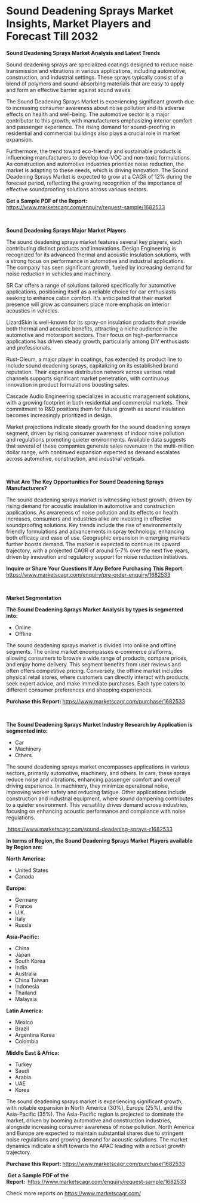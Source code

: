 <p><h1>Sound Deadening Sprays Market Insights, Market Players and Forecast Till 2032</h1></p><p><strong>Sound Deadening Sprays Market Analysis and Latest Trends</strong></p>
<p><p>Sound deadening sprays are specialized coatings designed to reduce noise transmission and vibrations in various applications, including automotive, construction, and industrial settings. These sprays typically consist of a blend of polymers and sound-absorbing materials that are easy to apply and form an effective barrier against sound waves. </p><p>The Sound Deadening Sprays Market is experiencing significant growth due to increasing consumer awareness about noise pollution and its adverse effects on health and well-being. The automotive sector is a major contributor to this growth, with manufacturers emphasizing interior comfort and passenger experience. The rising demand for sound-proofing in residential and commercial buildings also plays a crucial role in market expansion.</p><p>Furthermore, the trend toward eco-friendly and sustainable products is influencing manufacturers to develop low-VOC and non-toxic formulations. As construction and automotive industries prioritize noise reduction, the market is adapting to these needs, which is driving innovation. The Sound Deadening Sprays Market is expected to grow at a CAGR of 12% during the forecast period, reflecting the growing recognition of the importance of effective soundproofing solutions across various sectors.</p></p>
<p><strong>Get a Sample PDF of the Report:&nbsp;</strong> <a href="https://www.marketscagr.com/enquiry/request-sample/1682533?utm_campaign=3224&utm_medium=2&utm_source=Github&utm_content=ia&utm_term=26032025&utm_id=sound-deadening-sprays">https://www.marketscagr.com/enquiry/request-sample/1682533</a></p>
<p>&nbsp;</p>
<p><strong>Sound Deadening Sprays Major Market Players</strong></p>
<p><p>The sound deadening sprays market features several key players, each contributing distinct products and innovations. Design Engineering is recognized for its advanced thermal and acoustic insulation solutions, with a strong focus on performance in automotive and industrial applications. The company has seen significant growth, fueled by increasing demand for noise reduction in vehicles and machinery.</p><p>SR Car offers a range of solutions tailored specifically for automotive applications, positioning itself as a reliable choice for car enthusiasts seeking to enhance cabin comfort. It's anticipated that their market presence will grow as consumers place more emphasis on interior acoustics in vehicles.</p><p>LizardSkin is well-known for its spray-on insulation products that provide both thermal and acoustic benefits, attracting a niche audience in the automotive and motorsport sectors. Their focus on high-performance applications has driven steady growth, particularly among DIY enthusiasts and professionals.</p><p>Rust-Oleum, a major player in coatings, has extended its product line to include sound deadening sprays, capitalizing on its established brand reputation. Their expansive distribution network across various retail channels supports significant market penetration, with continuous innovation in product formulations boosting sales.</p><p>Cascade Audio Engineering specializes in acoustic management solutions, with a growing footprint in both residential and commercial markets. Their commitment to R&D positions them for future growth as sound insulation becomes increasingly prioritized in design.</p><p>Market projections indicate steady growth for the sound deadening sprays segment, driven by rising consumer awareness of indoor noise pollution and regulations promoting quieter environments. Available data suggests that several of these companies generate sales revenues in the multi-million dollar range, with continued expansion expected as demand escalates across automotive, construction, and industrial verticals.</p></p>
<p>&nbsp;</p>
<p><strong>What Are The Key Opportunities For Sound Deadening Sprays Manufacturers?</strong></p>
<p><p>The sound deadening sprays market is witnessing robust growth, driven by rising demand for acoustic insulation in automotive and construction applications. As awareness of noise pollution and its effects on health increases, consumers and industries alike are investing in effective soundproofing solutions. Key trends include the rise of environmentally friendly formulations and advancements in spray technology, enhancing both efficacy and ease of use. Geographic expansion in emerging markets further boosts demand. The market is expected to continue its upward trajectory, with a projected CAGR of around 5-7% over the next five years, driven by innovation and regulatory support for noise reduction initiatives.</p></p>
<p><strong>Inquire or Share Your Questions If Any Before Purchasing This Report:</strong> <a href="https://www.marketscagr.com/enquiry/pre-order-enquiry/1682533?utm_campaign=3224&utm_medium=2&utm_source=Github&utm_content=ia&utm_term=26032025&utm_id=sound-deadening-sprays">https://www.marketscagr.com/enquiry/pre-order-enquiry/1682533</a></p>
<p>&nbsp;</p>
<p><strong>Market Segmentation</strong></p>
<p><strong>The Sound Deadening Sprays Market Analysis by types is segmented into:</strong></p>
<p><ul><li>Online</li><li>Offline</li></ul></p>
<p><p>The sound deadening sprays market is divided into online and offline segments. The online market encompasses e-commerce platforms, allowing consumers to browse a wide range of products, compare prices, and enjoy home delivery. This segment benefits from user reviews and often offers competitive pricing. Conversely, the offline market includes physical retail stores, where customers can directly interact with products, seek expert advice, and make immediate purchases. Each type caters to different consumer preferences and shopping experiences.</p></p>
<p><strong>Purchase this Report:&nbsp;</strong><a href="https://www.marketscagr.com/purchase/1682533?utm_campaign=3224&utm_medium=2&utm_source=Github&utm_content=ia&utm_term=26032025&utm_id=sound-deadening-sprays">https://www.marketscagr.com/purchase/1682533</a></p>
<p>&nbsp;</p>
<p><strong>The Sound Deadening Sprays Market Industry Research by Application is segmented into:</strong></p>
<p><ul><li>Car</li><li>Machinery</li><li>Others</li></ul></p>
<p><p>The sound deadening sprays market encompasses applications in various sectors, primarily automotive, machinery, and others. In cars, these sprays reduce noise and vibrations, enhancing passenger comfort and overall driving experience. In machinery, they minimize operational noise, improving worker safety and reducing fatigue. Other applications include construction and industrial equipment, where sound dampening contributes to a quieter environment. This versatility drives demand across industries, focusing on enhancing acoustic performance and compliance with noise regulations.</p></p>
<p><a href="https://www.marketscagr.com/sound-deadening-sprays-r1682533?utm_campaign=3224&utm_medium=2&utm_source=Github&utm_content=ia&utm_term=26032025&utm_id=sound-deadening-sprays">&nbsp;https://www.marketscagr.com/sound-deadening-sprays-r1682533</a></p>
<p><strong>In terms of Region, the Sound Deadening Sprays Market Players available by Region are:</strong></p>
<p>
    <p> <strong> North America: </strong>
        <ul>
            <li>United States</li>
            <li>Canada</li>
        </ul>
        </p> 
    <p> <strong> Europe: </strong>
        <ul>
            <li>Germany</li>
            <li>France</li>
            <li>U.K.</li>
            <li>Italy</li>
            <li>Russia</li>
        </ul>
        </p> 
    <p> <strong> Asia-Pacific: </strong>
        <ul>
            <li>China</li>
            <li>Japan</li>
            <li>South Korea</li>
            <li>India</li>
            <li>Australia</li>
            <li>China Taiwan</li>
            <li>Indonesia</li>
            <li>Thailand</li>
            <li>Malaysia</li>
        </ul>
        </p> 
    <p> <strong> Latin America: </strong>
        <ul>
            <li>Mexico</li>
            <li>Brazil</li>
            <li>Argentina Korea</li>
            <li>Colombia</li>
        </ul>
        </p> 
    <p> <strong> Middle East & Africa: </strong>
        <ul>
            <li>Turkey</li>
            <li>Saudi</li>
            <li>Arabia</li>
            <li>UAE</li>
            <li>Korea</li>
        </ul>
    </p>
    </p>
<p><p>The sound deadening sprays market is experiencing significant growth, with notable expansion in North America (30%), Europe (25%), and the Asia-Pacific (35%). The Asia-Pacific region is projected to dominate the market, driven by booming automotive and construction industries, alongside increasing consumer awareness of noise pollution. North America and Europe are expected to maintain substantial shares due to stringent noise regulations and growing demand for acoustic solutions. The market dynamics indicate a shift towards the APAC leading with a robust growth trajectory.</p></p>
<p><strong>Purchase this Report: </strong><a href="https://www.marketscagr.com/purchase/1682533?utm_campaign=3224&utm_medium=2&utm_source=Github&utm_content=ia&utm_term=26032025&utm_id=sound-deadening-sprays">https://www.marketscagr.com/purchase/1682533</a></p>
<p>&nbsp;<strong>Get a Sample PDF of the Report:&nbsp;&nbsp;</strong><a href="https://www.marketscagr.com/enquiry/request-sample/1682533?utm_campaign=3224&utm_medium=2&utm_source=Github&utm_content=ia&utm_term=26032025&utm_id=sound-deadening-sprays">https://www.marketscagr.com/enquiry/request-sample/1682533</a></p>
<p><strong></strong></p>
<p>Check more reports on <a href="https://www.marketscagr.com/?utm_campaign=3224&utm_medium=2&utm_source=Github&utm_content=ia&utm_term=26032025&utm_id=sound-deadening-sprays">https://www.marketscagr.com/</a></p>